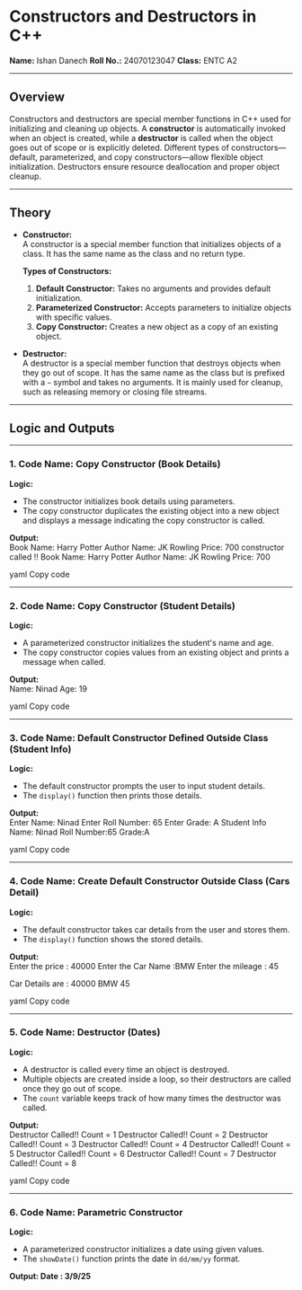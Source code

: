 # **Constructors and Destructors in C++**

**Name:** Ishan Danech
**Roll No.:** 24070123047
**Class:** ENTC A2

---

## **Overview**
Constructors and destructors are special member functions in C++ used for initializing and cleaning up objects. A **constructor** is automatically invoked when an object is created, while a **destructor** is called when the object goes out of scope or is explicitly deleted. Different types of constructors—default, parameterized, and copy constructors—allow flexible object initialization. Destructors ensure resource deallocation and proper object cleanup.

---

## **Theory**

- **Constructor:**  
  A constructor is a special member function that initializes objects of a class. It has the same name as the class and no return type.  

  **Types of Constructors:**
  1. **Default Constructor:** Takes no arguments and provides default initialization.
  2. **Parameterized Constructor:** Accepts parameters to initialize objects with specific values.
  3. **Copy Constructor:** Creates a new object as a copy of an existing object.

- **Destructor:**  
  A destructor is a special member function that destroys objects when they go out of scope. It has the same name as the class but is prefixed with a `~` symbol and takes no arguments. It is mainly used for cleanup, such as releasing memory or closing file streams.

---

## **Logic and Outputs**

---

### **1. Code Name: Copy Constructor (Book Details)**

**Logic:**  
- The constructor initializes book details using parameters.  
- The copy constructor duplicates the existing object into a new object and displays a message indicating the copy constructor is called.  

**Output:**  
Book Name: Harry Potter
Author Name: JK Rowling
Price: 700
constructor called !!
Book Name: Harry Potter
Author Name: JK Rowling
Price: 700

yaml
Copy code

---

### **2. Code Name: Copy Constructor (Student Details)**

**Logic:**  
- A parameterized constructor initializes the student's name and age.  
- The copy constructor copies values from an existing object and prints a message when called.  

**Output:**  
Name: Ninad
Age: 19

yaml
Copy code

---

### **3. Code Name: Default Constructor Defined Outside Class (Student Info)**

**Logic:**  
- The default constructor prompts the user to input student details.  
- The `display()` function then prints those details.  

**Output:**  
Enter Name: Ninad
Enter Roll Number: 65
Enter Grade: A
Student Info
Name: Ninad
Roll Number:65
Grade:A

yaml
Copy code

---

### **4. Code Name: Create Default Constructor Outside Class (Cars Detail)**

**Logic:**  
- The default constructor takes car details from the user and stores them.  
- The `display()` function shows the stored details.  

**Output:**  
Enter the price : 40000
Enter the Car Name :BMW
Enter the mileage :
45

Car Details are :
40000
BMW
45

yaml
Copy code

---

### **5. Code Name: Destructor (Dates)**

**Logic:**  
- A destructor is called every time an object is destroyed.  
- Multiple objects are created inside a loop, so their destructors are called once they go out of scope.  
- The `count` variable keeps track of how many times the destructor was called.  

**Output:**  
Destructor Called!! Count = 1
Destructor Called!! Count = 2
Destructor Called!! Count = 3
Destructor Called!! Count = 4
Destructor Called!! Count = 5
Destructor Called!! Count = 6
Destructor Called!! Count = 7
Destructor Called!! Count = 8

yaml
Copy code

---

### **6. Code Name: Parametric Constructor**

**Logic:**  
- A parameterized constructor initializes a date using given values.  
- The `showDate()` function prints the date in `dd/mm/yy` format.  

**Output: Date :  3/9/25**
